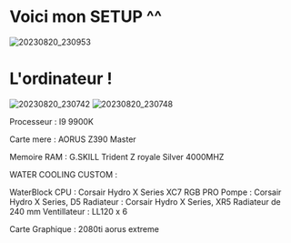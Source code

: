 # Voici mon SETUP ^^

![20230820_230953](https://github.com/Simon42-java/MySETUP/assets/77487529/0be1f5c4-3a67-47fe-a5ba-dd15d3a6b748)

# L'ordinateur !

![20230820_230742](https://github.com/Simon42-java/MySETUP/assets/77487529/de0d2727-f5be-4541-bc34-494ccaba9551)
![20230820_230748](https://github.com/Simon42-java/MySETUP/assets/77487529/a4340702-6e9b-4f33-a376-9a4a7232d848)

Processeur :
I9 9900K

Carte mere :
AORUS Z390 Master

Memoire RAM :
G.SKILL Trident Z royale Silver 4000MHZ

WATER COOLING CUSTOM :

WaterBlock CPU : Corsair Hydro X Series XC7 RGB PRO
Pompe : Corsair Hydro X Series, D5
Radiateur : Corsair Hydro X Series, XR5 Radiateur de 240 mm
Ventillateur : LL120 x 6

Carte Graphique : 2080ti aorus extreme 
